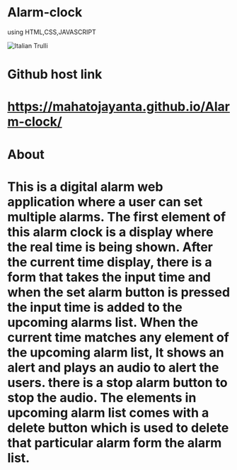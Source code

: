 # Alarm-clock
using HTML,CSS,JAVASCRIPT

<img src="alarmclock.jpg" alt="Italian Trulli">

<h1>Github host link<h1/>

https://mahatojayanta.github.io/Alarm-clock/


<h1>About<h1/>

<p>This is a digital alarm web application where a user can set multiple alarms. The first element of this alarm clock is a display where the real time is being shown. After the current time display, there is a form that takes the input time and when the set alarm button is pressed the input time is added to the upcoming alarms list. When the current time matches any element of the upcoming alarm list, It shows an alert and plays an audio to alert the users. there is a stop alarm button to stop the audio. The elements in upcoming alarm list comes with a delete button which is used to delete that particular alarm form the alarm list.<p/>
